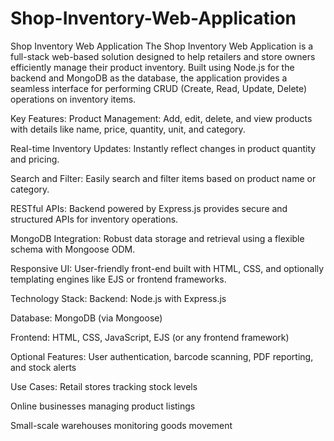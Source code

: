 # Shop-Inventory-Web-Application
Shop Inventory Web Application The Shop Inventory Web Application is a full-stack web-based solution designed to help retailers and store owners efficiently manage their product inventory. Built using Node.js for the backend and MongoDB as the database, the application provides a seamless interface for performing CRUD (Create, Read, Update, Delete) operations on inventory items.

Key Features:
Product Management: Add, edit, delete, and view products with details like name, price, quantity, unit, and category.

Real-time Inventory Updates: Instantly reflect changes in product quantity and pricing.

Search and Filter: Easily search and filter items based on product name or category.

RESTful APIs: Backend powered by Express.js provides secure and structured APIs for inventory operations.

MongoDB Integration: Robust data storage and retrieval using a flexible schema with Mongoose ODM.

Responsive UI: User-friendly front-end built with HTML, CSS, and optionally templating engines like EJS or frontend frameworks.

Technology Stack:
Backend: Node.js with Express.js

Database: MongoDB (via Mongoose)

Frontend: HTML, CSS, JavaScript, EJS (or any frontend framework)

Optional Features: User authentication, barcode scanning, PDF reporting, and stock alerts

Use Cases:
Retail stores tracking stock levels

Online businesses managing product listings

Small-scale warehouses monitoring goods movement

